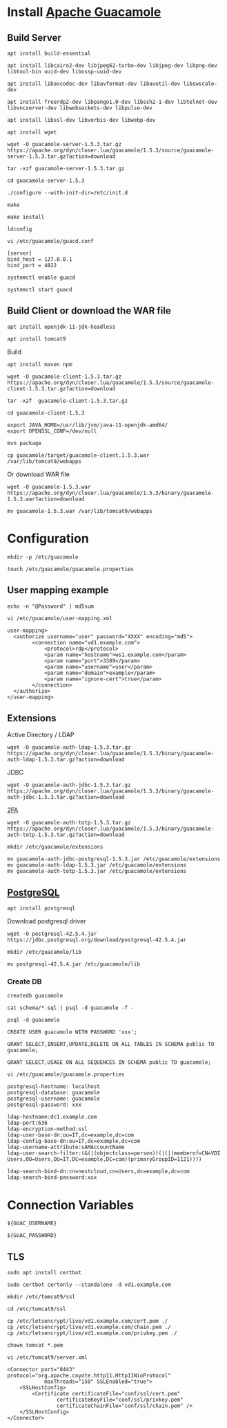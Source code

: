 # Install [Apache Guacamole](https://guacamole.apache.org/)
## Build Server
```
apt install build-essential
```

```
apt install libcairo2-dev libjpeg62-turbo-dev libjpeg-dev libpng-dev libtool-bin uuid-dev libossp-uuid-dev
```

```
apt install libavcodec-dev libavformat-dev libavutil-dev libswscale-dev
```

```
apt install freerdp2-dev libpango1.0-dev libssh2-1-dev libtelnet-dev libvncserver-dev libwebsockets-dev libpulse-dev
```

```
apt install libssl-dev libvorbis-dev libwebp-dev
```

```
apt install wget
```

```
wget -O guacamole-server-1.5.3.tar.gz https://apache.org/dyn/closer.lua/guacamole/1.5.3/source/guacamole-server-1.5.3.tar.gz?action=download
```

```
tar -xzf guacamole-server-1.5.3.tar.gz
```

```
cd guacamole-server-1.5.3
```

```
./configure --with-init-dir=/etc/init.d
```

```
make
```

```
make install
```

```
ldconfig
```

```
vi /etc/guacamole/guacd.conf
```

```
[server]
bind_host = 127.0.0.1
bind_port = 4822
```

```
systemctl enable guacd
```

```
systemctl start guacd
```

## Build Client or download the WAR file
```
apt install openjdk-11-jdk-headless
```

```
apt install tomcat9
```

Build
```
apt install maven npm
```

```
wget -O guacamole-client-1.5.3.tar.gz https://apache.org/dyn/closer.lua/guacamole/1.5.3/source/guacamole-client-1.5.3.tar.gz?action=download
```

```
tar -xzf  guacamole-client-1.5.3.tar.gz
```

```
cd guacamole-client-1.5.3
```

```
export JAVA_HOME=/usr/lib/jvm/java-11-openjdk-amd64/
export OPENSSL_CONF=/dev/null
```

```
mvn package
```

```
cp guacamole/target/guacamole-client.1.5.3.war /var/lib/tomcat9/webapps
```

Or download WAR file
```
wget -O guacamole-1.5.3.war https://apache.org/dyn/closer.lua/guacamole/1.5.3/binary/guacamole-1.5.3.war?action=download
```

```
mv guacamole-1.5.3.war /var/lib/tomcat9/webapps
```

# Configuration
```
mkdir -p /etc/guacamole
```

```
touch /etc/guacamole/guacamole.properties
```

## User mapping example
```
echo -n "@Password" | md5sum
```

```
vi /etc/guacamole/user-mapping.xml
```

```
user-mapping>
  <authorize username="user" password="XXXX" encoding="md5">
        <connection name="vd1.example.com">
            <protocol>rdp</protocol>
            <param name="hostname">ws1.example.com</param>
            <param name="port">3389</param>
            <param name="username">user</param>
            <param name="domain">example</param>
            <param name="ignore-cert">true</param>
        </connection>
  </authorize>
</user-mapping>
```

## Extensions
Active Directory / LDAP
```
wget -O guacamole-auth-ldap-1.5.3.tar.gz https://apache.org/dyn/closer.lua/guacamole/1.5.3/binary/guacamole-auth-ldap-1.5.3.tar.gz?action=download
```

JDBC
```
wget -O guacamole-auth-jdbc-1.5.3.tar.gz https://apache.org/dyn/closer.lua/guacamole/1.5.3/binary/guacamole-auth-jdbc-1.5.3.tar.gz?action=download
```

[2FA](https://fr.wikipedia.org/wiki/Double_authentification)
```
wget -O guacamole-auth-totp-1.5.3.tar.gz https://apache.org/dyn/closer.lua/guacamole/1.5.3/binary/guacamole-auth-totp-1.5.3.tar.gz?action=download
```

```
mkdir /etc/guacamole/extensions
```

```
mv guacamole-auth-jdbc-postgresql-1.5.3.jar /etc/guacamole/extensions
mv guacamole-auth-ldap-1.5.3.jar /etc/guacamole/extensions
mv guacamole-auth-totp-1.5.3.jar /etc/guacamole/extensions
```

## [PostgreSQL](https://www.postgresql.org/)
```
apt install postgresql
```

Download postgresql driver
```
wget -O postgresql-42.5.4.jar https://jdbc.postgresql.org/download/postgresql-42.5.4.jar
```

```
mkdir /etc/guacamole/lib
```

```
mv postgresql-42.5.4.jar /etc/guacamole/lib
```

### Create DB
```
createdb guacamole
```

```
cat schema/*.sql | psql -d guacamole -f -
```

```
psql -d guacamole
```

```
CREATE USER guacamole WITH PASSWORD 'xxx';
```

```
GRANT SELECT,INSERT,UPDATE,DELETE ON ALL TABLES IN SCHEMA public TO guacamole;
```

```
GRANT SELECT,USAGE ON ALL SEQUENCES IN SCHEMA public TO guacamole;
```

```
vi /etc/guacamole/guacamole.properties
```

```
postgresql-hostname: localhost
postgresql-database: guacamole
postgresql-username: guacamole
postgresql-password: xxx

ldap-hostname:dc1.example.com
ldap-port:636
ldap-encryption-method:ssl
ldap-user-base-dn:ou=IT,dc=example,dc=com
ldap-config-base-dn:ou=IT,dc=example,dc=com
ldap-username-attribute:sAMAccountName
ldap-user-search-filter:(&(|(objectclass=person))(|(|(memberof=CN=VDI Users,OU=Users,OU=IT,DC=example,DC=com)(primaryGroupID=1121))))

ldap-search-bind-dn:cn=nextcloud,cn=Users,dc=example,dc=com
ldap-search-bind-password:xxx
```


# Connection Variables
```
${GUAC_USERNAME}
```

```
${GUAC_PASSWORD}
```

## TLS
```
sudo apt install certbot 
```

```
sudo certbot certonly --standalone -d vd1.example.com
```

```
mkdir /etc/tomcat9/ssl
```

```
cd /etc/tomcat9/ssl
```

```
cp /etc/letsencrypt/live/vd1.example.com/cert.pem ./
cp /etc/letsencrypt/live/vd1.example.com/chain.pem ./
cp /etc/letsencrypt/live/vd1.example.com/privkey.pem ./
```

```
chown tomcat *.pem
```

```
vi /etc/tomcat9/server.xml
```

```
<Connector port="8443" protocol="org.apache.coyote.http11.Http11NioProtocol"
            maxThreads="150" SSLEnabled="true">
    <SSLHostConfig>
        <Certificate certificateFile="conf/ssl/cert.pem"
                certificateKeyFile="conf/ssl/privkey.pem"
                certificateChainFile="conf/ssl/chain.pem" />
    </SSLHostConfig>
</Connector>
```

